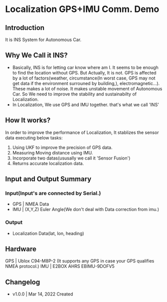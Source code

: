 # Localization GPS+IMU Comm. Demo
## Introduction
It is INS System for Autonomous Car.

## Why We Call it INS?
 - Basically, INS is for letting car know where am I. It seems to be enough to find the location without GPS. But Actually, It is not. GPS is affected by a lot of factors(weather, circumstance(In worst case, GPS may not get data if the environment surrouned by building,), electromagnetic...). These makes a lot of noise. It makes unstable movement of Autonomous Car. So We need to improve the stability and sustainabilty of Localization. 
 - In Localization, We use GPS and IMU together. that's what we call 'INS'

## How It works?
 In order to improve the performance of Localization, It stablizes the sensor data executing below tasks:
 1. Using UKF to improve the precision of GPS data.
 2. Measuring Moving distance using IMU.
 3. Incorporate two datas(ususally we call it 'Sensor Fusion')
 4. Returns accurate localization data.

 ## Input and Output Summary
 ### Input(Input's are connected by Serial.)
  - GPS | NMEA Data
 - IMU | (X,Y,Z) Euler Angle(We don't deal with Data correction from imu.)

### Output
 - Localization Data(lat, lon, heading)



## Hardware
GPS | Ublox C94-M8P-2 (It supports any GPS in case your GPS qualifies NMEA protocol.)
IMU | E2BOX AHRS EBIMU-9DOFV5

## Changelog
* v1.0.0  | Mar 14, 2022 Created





